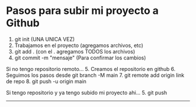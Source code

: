 # Pasos para subir mi proyecto a Github

1. git init (UNA UNICA VEZ)
2. Trabajamos en el proyecto (agregamos archivos, etc)
3. git add . (con el . agregamos TODOS los archivos)
4. git commit -m "mensaje" (Para confirmar los cambios)

Si no tengo repositorio remoto... 5. Creamos el repositorio en github 6. Seguimos los pasos desde git branch -M main 7. git remote add origin link de repo 8. git push -u origin main

Si tengo repositorio y ya tengo subido mi proyecto ahi... 5. git push

---
